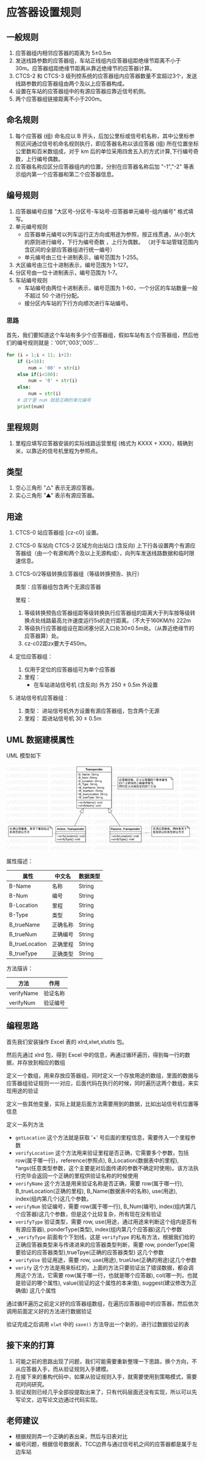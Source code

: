 # 应答器设置规则

## 一般规则

1. 应答器组内相邻应答器的距离为 5±0.5m
2. 发送线路参数的应答器组，车站正线组内应答器组距绝缘节距离不小于 30m。应答器组距绝缘节距离从靠近绝缘节的应答器计算。
3. CTCS-2 和 CTCS-3 级列控系统的应答器组内应答器数量不宜超过3个，发送线路参数的应答器组由两个及以上应答器构成。
4. 设置在车站的应答器组中的有源应答器应靠近信号机侧。
5. 两个应答器组链接距离不小于200m。

## 命名规则

1. 每个应答器 (组) 命名应以 B 开头，后加公里标或信号机名称，其中公里标参照区间通过信号机命名规则执行，即应答器名称以该应答器 (组) 所在位置坐标公里数和百米数组成，对于 km 后的单位采用四舍五入的方式计算,下行编号奇数，上行编号偶数。
2. 应答器名称应区分应答器组内的位置，分别在应答器名称后加 "-1","-2" 等表示组内第一个应答器和第二个应答器信息。

## 编号规则

1. 应答器编号应接 "大区号-分区号-车站号-应答器单元编号-组内编号" 格式填写。
2. 单元编号规则
    - 应答器单元编号以列车运行正方向或用途为参照，按正线贯通，从小到大的原则进行编号，下行为编号奇数 ，上行为偶数。
    （对于车站管辖范围内含区间的全部应答器组进行统一编号）
    - 单元编号由三位十进制表示，编号范围为 1-255。
3. 大区编号由三位十进制表示，编号范围为 1-127。
4. 分区号由一位十进制表示，编号范围为 1-7。
5. 车站编号规则
    - 车站编号由两位十进制表示，编号范围为 1-60，一个分区的车站数量一般不超过 50 个进行分配。
    - 接分区内车站的下行方向顺次进行车站编号。

### 思路

首先，我们要知道这个车站有多少个应答器组，假如车站有五个应答器组，然后他们的编号规则就是：'001','003','005'...

```python
for (i = 1;i < 11; i+2):
    if (i<10):
        num = '00' + str(i)
    else if(i<100):
        num = '0' + str(i)
    else:
        num = str(i)
    # 这个里 num 就是正确的单元编号
    print(num)
```

## 里程规则

1. 里程应填写应答器安装的实际线路运营里程 (格式为 KXXX + XXX)，精确到米，以靠近的信号机里程为参照点。

## 类型

1. 空心三角形 "△" 表示无源应答器。
2. 实心三角形 "▲" 表示有源应答器。

## 用途

1. CTCS-0 站应答器组 [cz-c0] 设置。
2. CTCS-0 车站向 CTCS-2 区域方向出站口 (含反向) 上下行各设置两个有源应答器组（由一个有源和两个及以上无源构成），向列车发送线路数据和临时限速信息。
3. CTCS-0/2等级转换应答器组（等级转换预告、执行）

   类型：应答器组包含两个无源应答器

   里程：
    1. 等级转换预告应答器组距等级转换执行应答器组的距离大于列车按等级转换点处线路最高允许速度运行5s的走行距离。（不大于160KM/h) 222m
    2. 等级执行应答器组设在距闭塞分区入口处30±0.5m处。（从靠近绝缘节的应答器算）处。
    3. cz-c02距zx要大于450m。
4. 定位应答器组：
    1. 仅用于定位的应答器组可为单个应答器
    2. 里程：
        - 在车站进站信号机 (含反向) 外方 250 ± 0.5m 外设置
5. 进站信号机应答器组：
    1. 类型： 进站信号机外方设置有源应答器组，包含两个无源
    2. 里程： 距进站信号机 30 ± 0.5m

## UML 数据建模属性

UML 模型如下

![应答器UML模型](./UML/Transponder.png)

属性描述：

| 属性       | 中文名 | 数据类型   |
| ---------- | ------ | ------ |
| B-Name     | 名称   | String |
| B-Num      | 编号   | String |
| B-Location | 里程   | String |
| B-Type     | 类型   | String |
| B_trueName | 正确名称 | String |
| B_trueNum  | 正确编号 | String |
| B_trueLocation | 正确里程 | String |
| B_trueType | 正确类型 | String |

方法描诉：

| 方法  | 作用 |
| ---- | ---- |
| verifyName | 验证名称 |
| verifyNum  | 验证编号 |

## 编程思路

首先我们安装操作 Excel 表的 xlrd,xlwt,xlutils 包。

然后先通过 xlrd 包，得到 Excel 中的信息，再通过循环遍历，得到每一行的数据，并存放到相应的数组

定义一个数组，用来存放应答器组，同时定义一个存放用途的数组，里面的数据与应答器组验证规则一一对应，后面代码在执行的时候，同时遍历这两个数组，来实现用途的验证

定义一些其他变量，实际上就是后面方法需要用到的数据，比如出站信号机位置等信息

定义一系列方法

- `getLocation` 这个方法就是获取 '+' 号后面的里程信息，需要传入一个里程参数
- `verifyLocation` 这个方法用来验证里程是否正确，它需要多个参数，包括 row(属于哪一行)，reference(参照点), B_Location(数据表中的里程), *args(任意类型参数，这个主要是对后面传递的参数不确定时使用)。该方法执行完毕会返回一个正确的里程供验证名称的时候使用
- `verifyName` 这个方法是用来验证名称是否正确，需要 row(属于哪一行), B_trueLocation(正确的里程), B_Name(数据表中的名称), use(用途), index(组内第几个)这几个参数。
- `verifyNum` 验证编号，需要 row(属于哪一行), B_Num(编号), index(组内第几个应答器)这几个参数，但是这个比较复杂，所有现在没有验证
- `verifyType` 验证类型，需要 row, use(用途，通过用途来判断这个组内是否有有源应答器), ponderType(类型), index(组内第几个应答器)这几个参数
- `_verifyType` 前面有个下划线，这是 `verifyType` 的私有方法，根据我们给的正确应答器类型来与传递进来的应答器类型判断，需要 row, ponderType(需要验证的应答器类型),trueTpye(正确的应答器类型) 这几个参数
- `verifyUse` 验证用途，需要 row, use(用途), trueUse(正确的用途)这几个参数
- `verify` 这个方法是用来标红的，上面的方法只要验证出了错误数据，都会调用这个方法，它需要 row(属于哪一行，也就是哪个应答器), col(哪一列，也就是验证的哪个属性), value(验证的这个属性的本来值), suggest(建议修改为正确值) 这几个属性

通过循环遍历之前定义好的应答器组数组，在遍历应答器组中的应答器，然后依次调用前面定义好的方法进行数据验证

验证完成之后调用 `xlwt` 中的 `save()` 方法导出一个新的，进行过数据验证的表

## 接下来的打算

1. 可能之前的思路出现了问题，我们可能需要重新整理一下思路，换个方向，不从应答器入手，而从验证规则入手建模。
2. 在接下来的重构代码中，如果从验证规则入手，就需要使用到策略模式，需要花时间研究。
3. 验证规则已经几乎全部投提取出来了，只有代码层面还没有实现，所以可以先写论文，边写论文边通过代码实现。

## 老师建议

- 根据规则弄一个正确的表出来，然后与旧表对比
- 编号问题，根据信号数据表，TCC边界与通过信号机之间的应答器都是属于左边车站